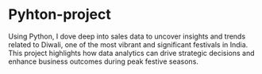 # Pyhton-project
Using Python, I dove deep into sales data to uncover insights and trends related to Diwali, one of the most vibrant and significant festivals in India. This project highlights how data analytics can drive strategic decisions and enhance business outcomes during peak festive seasons.
